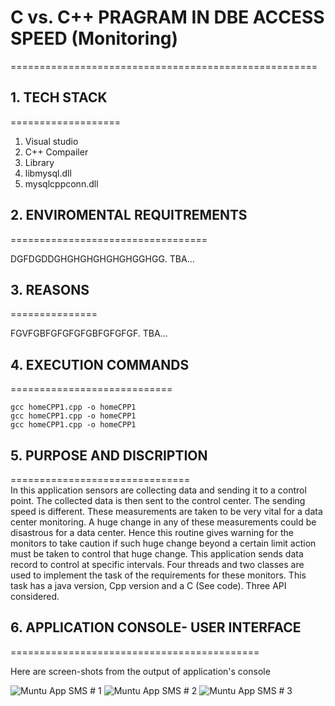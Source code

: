 # C vs. C++ PRAGRAM IN DBE ACCESS SPEED (Monitoring)
=====================================================

## 1. TECH STACK
===================

1. Visual studio
2. C++ Compailer
3. Library
4. libmysql.dll
5. mysqlcppconn.dll


## 2. ENVIROMENTAL REQUITREMENTS
==================================

DGFDGDDGHGHGHGHGHGHGGHGG.
TBA...


## 3. REASONS
===============

FGVFGBFGFGFGFGBFGFGFGF.
TBA...


## 4. EXECUTION COMMANDS
============================
```
gcc homeCPP1.cpp -o homeCPP1
gcc homeCPP1.cpp -o homeCPP1
gcc homeCPP1.cpp -o homeCPP1

```

## 5. PURPOSE AND DISCRIPTION
===============================\
In this application sensors are collecting data and sending it to a control point. The collected data is then sent to the control center.  The sending speed is different. These measurements are taken to be very vital for a data center monitoring. A huge change in any of these measurements could be disastrous for a data center. Hence this routine gives warning for the monitors to take caution if such huge change beyond a certain limit action must be taken to control that huge change. This application sends data record to control at specific intervals. Four threads and two classes are used to implement the task of the requirements for these monitors. This task has a java version, Cpp version and a C (See code). Three API considered.


## 6. APPLICATION CONSOLE- USER INTERFACE 
===========================================

Here are screen-shots from the output of application's console

![ Muntu App SMS # 1 ](https://github.com/LINOSNCHENA/Monitoring-data-from-sensors-in-Automation-Control/blob/master/embedx/resourcex1/pages%20(1).png)
![ Muntu App SMS # 2 ](https://github.com/LINOSNCHENA/Monitoring-data-from-sensors-in-Automation-Control/blob/master/embedx/resourcex1/pages%20(2).png)
![ Muntu App SMS # 3 ](https://github.com/LINOSNCHENA/Monitoring-data-from-sensors-in-Automation-Control/blob/master/embedx/resourcex1/pages%20(3).png)




